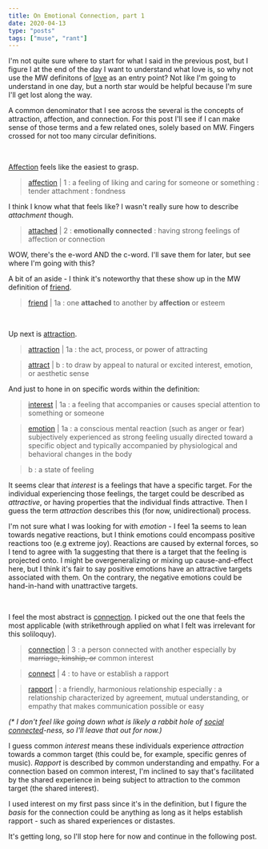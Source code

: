 ```yaml
---
title: On Emotional Connection, part 1
date: 2020-04-13
type: "posts"
tags: ["muse", "rant"]
---
```


I'm not quite sure where to start for what I said in the previous post, but I figure I at the end of the day I want to understand what love is, so why not use the MW definitons of [love](https://www.merriam-webster.com/dictionary/love) as an entry point? Not like I'm going to understand in one day, but a north star would be helpful because I'm sure I'll get lost along the way.

A common denominator that I see across the several is the concepts of attraction, affection, and connection. For this post I'll see if I can make sense of those terms and a few related ones, solely based on MW. Fingers crossed for not too many circular definitions.

<br/>

[Affection](https://www.merriam-webster.com/dictionary/affection) feels like the easiest to grasp.

> [affection](https://www.merriam-webster.com/dictionary/affection) | 1 : a feeling of liking and caring for someone or something : tender attachment : fondness

I think I know what that feels like? I wasn't really sure how to describe _attachment_ though.

> [attached](https://www.merriam-webster.com/dictionary/attached) | 2 : **emotionally connected** : having strong feelings of affection or connection

WOW, there's the e-word AND the c-word. I'll save them for later, but see where I'm going with this?  

A bit of an aside - I think it's noteworthy that these show up in the MW definition of [friend](https://www.merriam-webster.com/dictionary/friend).

> [friend](https://www.merriam-webster.com/dictionary/friend) | 1a : one **attached** to another by **affection** or esteem

<br/>


Up next is [attraction](https://www.merriam-webster.com/dictionary/attraction).

> [attraction](https://www.merriam-webster.com/dictionary/attraction) | 1a : the act, process, or power of attracting

> [attract](https://www.merriam-webster.com/dictionary/attract) | b : to draw by appeal to natural or excited interest, emotion, or aesthetic sense


And just to hone in on specific words within the definition:

> [interest](https://www.merriam-webster.com/dictionary/interest) | 1a : a feeling that accompanies or causes special attention to something or someone

> [emotion](https://www.merriam-webster.com/dictionary/emotion) | 1a : a conscious mental reaction (such as anger or fear) subjectively experienced as strong feeling usually directed toward a specific object and typically accompanied by physiological and behavioral changes in the body

> b : a state of feeling

It seems clear that _interest_ is a feelings that have a specific target. For the individual experiencing those feelings, the target could be described as _attractive_, or having properties that the individual finds attractive. Then I guess the term _attraction_ describes this (for now, unidirectional) process.

I'm not sure what I was looking for with _emotion_ - I feel 1a seems to lean towards negative reactions, but I think emotions could encompass positive reactions too (e.g extreme joy). Reactions are caused by external forces, so I tend to agree with 1a suggesting that there is a target that the feeling is projected onto. I might be overgeneralizing or mixing up cause-and-effect here, but I think it's fair to say positive emotions have an attractive targets associated with them. On the contrary, the negative emotions could be hand-in-hand with unattractive targets.

<br/>


I feel the most abstract is [connection](https://www.merriam-webster.com/dictionary/connection). I picked out the one that feels the most applicable (with strikethrough applied on what I felt was irrelevant for this soliloquy).

> [connection](https://www.merriam-webster.com/dictionary/connection) | 3 : a person connected with another especially by ~~marriage, kinship, or~~ common interest

> [connect](https://www.merriam-webster.com/dictionary/connect) | 4 : to have or establish a rapport

> [rapport](https://www.merriam-webster.com/dictionary/rapport) | : a friendly, harmonious relationship especially : a relationship characterized by agreement, mutual understanding, or empathy that makes communication possible or easy


_(* I don't feel like going down what is likely a rabbit hole of [social](https://www.merriam-webster.com/dictionary/social) [connected](https://www.merriam-webster.com/dictionary/connected)-ness, so I'll leave that out for now.)_

I guess common _interest_ means these individuals experience _attraction_ towards a common target (this could be, for example, specific genres of music). _Rapport_ is described by common understanding and empathy. For a connection based on common interest, I'm inclined to say that's facilitated by the shared experience in being subject to attraction to the common target (the shared interest).

I used interest on my first pass since it's in the definition, but I figure the _basis_ for the connection could be anything as long as it helps establish rapport - such as shared experiences or distastes.

It's getting long, so I'll stop here for now and continue in the following post.
